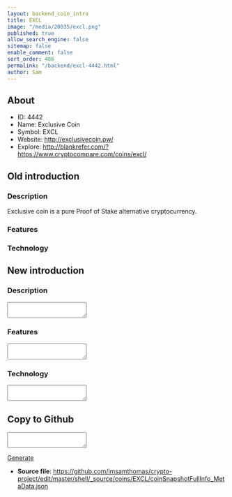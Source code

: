 ```yaml
---
layout: backend_coin_intro
title: EXCL
image: "/media/20035/excl.png"
published: true
allow_search_engine: false
sitemap: false
enable_comment: false
sort_order: 486
permalink: "/backend/excl-4442.html"
author: Sam
---
```


## About

- ID: 4442
- Name: Exclusive Coin
- Symbol: EXCL
- Website: http://exclusivecoin.pw/
- Explore: http://blankrefer.com/?https://www.cryptocompare.com/coins/excl/


## Old introduction

### Description

<p>Exclusive coin is a pure Proof of Stake alternative cryptocurrency.</p>

### Features


### Technology




## New introduction


### Description
<textarea id="meta_description" name="description"></textarea>

### Features
<textarea id="meta_features" name="features"></textarea>

### Technology
<textarea id="meta_technology" name="technology"></textarea>


## Copy to Github

<textarea id="coinsnapshotfullinfo_metadata"></textarea>

<a href="#gen" onclick="generateMetaDatJson()">Generate</a>

- **Source file**: <a href="https://github.com/imsamthomas/crypto-project/edit/master/shell/_source/coins/EXCL/coinSnapshotFullInfo_MetaData.json">https://github.com/imsamthomas/crypto-project/edit/master/shell/_source/coins/EXCL/coinSnapshotFullInfo_MetaData.json</a>

